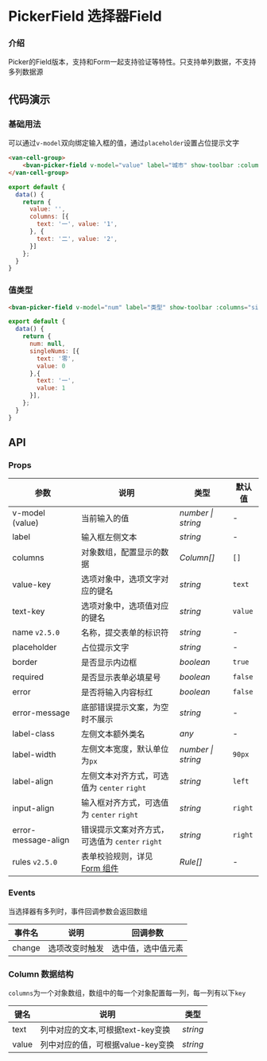 # PickerField 选择器Field

### 介绍

Picker的Field版本，支持和Form一起支持验证等特性。只支持单列数据，不支持多列数据源

## 代码演示

### 基础用法

可以通过`v-model`双向绑定输入框的值，通过`placeholder`设置占位提示文字

```html
<van-cell-group>
    <bvan-picker-field v-model="value" label="城市" show-toolbar :columns="columns" />
</van-cell-group>
```

```js
export default {
  data() {
    return {
      value: '',
      columns: [{
        text: '一', value: '1',
      }, {
        text: '二', value: '2',
      }]
    };
  }
}
```

### 值类型

```html
<bvan-picker-field v-model="num" label="类型" show-toolbar :columns="singleNums"/>
```

```js
export default {
  data() {
    return {
      num: null,
      singleNums: [{
        text: '零',
        value: 0
      },{
        text: '一',
        value: 1
      }],
    };
  }
}
```

## API

### Props

| 参数 | 说明 | 类型 | 默认值 |
|------|------|------|------|
| v-model (value) | 当前输入的值 | *number \| string* | - |
| label | 输入框左侧文本 | *string* | - |
| columns | 对象数组，配置显示的数据 | *Column[]* | `[]` |
| value-key | 选项对象中，选项文字对应的键名 | *string* | `text` |
| text-key | 选项对象中，选项值对应的键名 | *string* | `value` |
| name `v2.5.0` | 名称，提交表单的标识符 | *string* | - |
| placeholder | 占位提示文字 | *string* | - |
| border | 是否显示内边框 | *boolean* | `true` |
| required | 是否显示表单必填星号 | *boolean* | `false` |
| error | 是否将输入内容标红 | *boolean* | `false` |
| error-message | 底部错误提示文案，为空时不展示 | *string* | - |
| label-class | 左侧文本额外类名 | *any* | - |
| label-width | 左侧文本宽度，默认单位为`px` | *number \| string* | `90px` |
| label-align | 左侧文本对齐方式，可选值为 `center` `right` | *string* | `left` |
| input-align | 输入框对齐方式，可选值为 `center` `right` | *string* | `right` |
| error-message-align | 错误提示文案对齐方式，可选值为 `center` `right` | *string* | `right` |
| rules `v2.5.0` | 表单校验规则，详见 [Form 组件](#/zh-CN/form#rule-shu-ju-jie-gou) | *Rule[]* | - |

### Events

当选择器有多列时，事件回调参数会返回数组

| 事件名 | 说明 | 回调参数 |
|------|------|------|
| change | 选项改变时触发 |选中值，选中值元素 |

### Column 数据结构

`columns`为一个对象数组，数组中的每一个对象配置每一列，每一列有以下`key`

| 键名 | 说明 | 类型 |
|------|------|------|
| text | 列中对应的文本,可根据text-key变换 | *string* |
| value | 列中对应的值，可根据value-key变换  | *string* |